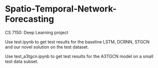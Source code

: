 # Spatio-Temporal-Network-Forecasting
CS 7150: Deep Learning project

Use test.ipynb to get test results for the baseline LSTM, DCRNN, STGCN and our novel solution on the test dataset.

Use test_a3tgcn.ipynb to get test results for the A3TGCN model on a small test data subset.
